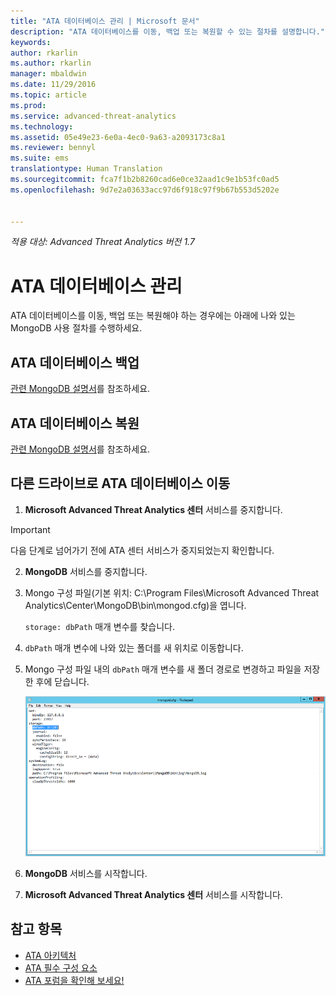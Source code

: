```yaml
---
title: "ATA 데이터베이스 관리 | Microsoft 문서"
description: "ATA 데이터베이스를 이동, 백업 또는 복원할 수 있는 절차를 설명합니다."
keywords: 
author: rkarlin
ms.author: rkarlin
manager: mbaldwin
ms.date: 11/29/2016
ms.topic: article
ms.prod: 
ms.service: advanced-threat-analytics
ms.technology: 
ms.assetid: 05e49e23-6e0a-4ec0-9a63-a2093173c8a1
ms.reviewer: bennyl
ms.suite: ems
translationtype: Human Translation
ms.sourcegitcommit: fca7f1b2b8260cad6e0ce32aad1c9e1b53fc0ad5
ms.openlocfilehash: 9d7e2a03633acc97d6f918c97f9b67b553d5202e


---
```


*적용 대상: Advanced Threat Analytics 버전 1.7*



# <a name="ata-database-management"></a>ATA 데이터베이스 관리
ATA 데이터베이스를 이동, 백업 또는 복원해야 하는 경우에는 아래에 나와 있는 MongoDB 사용 절차를 수행하세요.

## <a name="backing-up-the-ata-database"></a>ATA 데이터베이스 백업
[관련 MongoDB 설명서](http://docs.mongodb.org/manual/administration/backup/)를 참조하세요.

## <a name="restoring-the-ata-database"></a>ATA 데이터베이스 복원
[관련 MongoDB 설명서](http://docs.mongodb.org/manual/administration/backup/)를 참조하세요.

## <a name="moving-the-ata-database-to-another-drive"></a>다른 드라이브로 ATA 데이터베이스 이동

1.  **Microsoft Advanced Threat Analytics 센터** 서비스를 중지합니다.
> [!Important] 
> 다음 단계로 넘어가기 전에 ATA 센터 서비스가 중지되었는지 확인합니다.

2.  **MongoDB** 서비스를 중지합니다.

3.  Mongo 구성 파일(기본 위치: C:\Program Files\Microsoft Advanced Threat Analytics\Center\MongoDB\bin\mongod.cfg)을 엽니다.

    `storage: dbPath` 매개 변수를 찾습니다.

4.  `dbPath` 매개 변수에 나와 있는 폴더를 새 위치로 이동합니다.

5.  Mongo 구성 파일 내의 `dbPath` 매개 변수를 새 폴더 경로로 변경하고 파일을 저장한 후에 닫습니다.

    ![MongoDB 구성 이미지 수정](media/ATA-mongoDB-moveDB.png)

6.  **MongoDB** 서비스를 시작합니다.

7. **Microsoft Advanced Threat Analytics 센터** 서비스를 시작합니다.

## <a name="see-also"></a>참고 항목
- [ATA 아키텍처](/advanced-threat-analytics/plan-design/ata-architecture)
- [ATA 필수 구성 요소](/advanced-threat-analytics/plan-design/ata-prerequisites)
- [ATA 포럼을 확인해 보세요!](https://social.technet.microsoft.com/Forums/security/home?forum=mata)




<!--HONumber=Nov16_HO3-->


